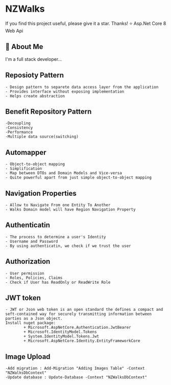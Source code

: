 # NZWalks
If you find this project useful, please give it a star. Thanks! ⭐
Asp.Net Core 8 Web Api

## 🚀 About Me

I'm a full stack developer...

## Reposioty Pattern

    - Design pattern to separete data access layer from the application
    - Provides interface without exposing implementation
    - Helps create abstraction

## Benefit Repository Pattern

    -Decoupling
    -Consistency
    -Performance
    -Multiple data source(switching)

## Automapper

    - Object-to-object mapping
    - Simplification
    - Map between DTOs and Domain Models and Vice-versa
    - Quite powerful apart from just simple object-to-object mapping

## Navigation Properties

    - Allow to Navigate From one Entity To Another
    - Walks Domain model will have Region Navigation Property

## Authenticatin

    - The process to determine a user's Identity
    - Username and Password
    - By using authenticatin, we check if we trust the user

## Authorization

    - User permission
    - Roles, Policies, Claims
    - Check if User has ReadOnly or ReadWrite Role

## JWT token

    - JWT or Json web token is an open standard the defines a compact and seft-contained way for securely transmitting information between parties as a Json object.
    Install nuget package:
            + Microsoft.AspNetCore.Authentication.JwtBearer
            + Microsoft.IdentityModel.Tokens
            + System.IdentityModel.Tokens.Jwt
            + Microsoft.AspNetCore.Identity.EntityFrameworkCore

## Image Upload

    -Add migration : Add-Migration "Adding Images Table" -Context "NZWalksDbContext"
    -Update database : Update-Database -Context "NZWalksDbContext"
